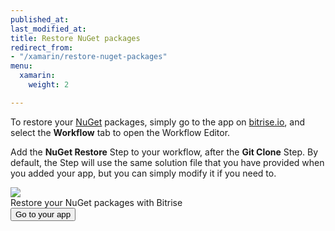 ```yaml
---
published_at:
last_modified_at:
title: Restore NuGet packages
redirect_from:
- "/xamarin/restore-nuget-packages"
menu:
  xamarin:
    weight: 2

---
```

To restore your [NuGet](https://www.nuget.org/) packages, simply go to the app on [bitrise.io](https://www.bitrise.io), and select the **Workflow** tab to open the Workflow Editor.

Add the **NuGet Restore** Step to your workflow, after the **Git Clone** Step. By default, the Step will use the same solution file that you have provided when you added your app, but you can simply modify it if you need to.

<div class="banner">
<img src="/assets/images/banner-bg-888x170.png" style="border: none;">
<div class="deploy-text">Restore your NuGet packages with Bitrise</div>
<a target="_blank" href="https://app.bitrise.io/dashboard/builds"><button class="button">Go to your app</button></a>
</div>